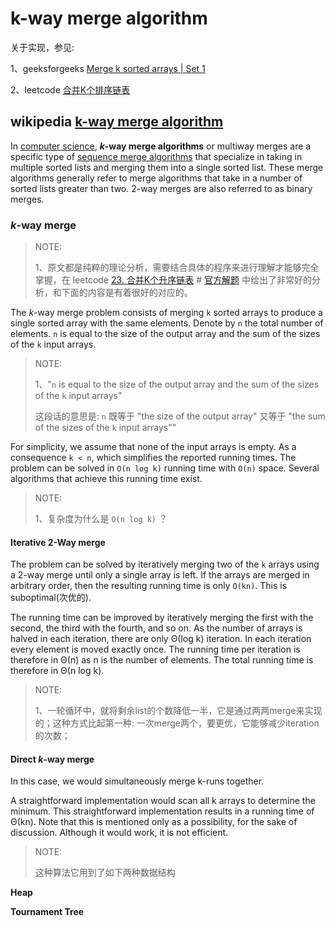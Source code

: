 # k-way merge algorithm 



关于实现，参见:

1、geeksforgeeks [Merge k sorted arrays | Set 1](https://www.geeksforgeeks.org/merge-k-sorted-arrays/)

2、leetcode [合并K个排序链表](https://leetcode-cn.com/problems/merge-k-sorted-lists/solution/he-bing-kge-pai-xu-lian-biao-by-leetcode-solutio-2/)



## wikipedia [k-way merge algorithm](https://en.wikipedia.org/wiki/K-way_merge_algorithm) 



In [computer science](https://en.wanweibaike.com/wiki-Computer_science), ***k*-way merge algorithms** or multiway merges are a specific type of [sequence merge algorithms](https://en.wanweibaike.com/wiki-Merge_algorithm) that specialize in taking in multiple sorted lists and merging them into a single sorted list. These merge algorithms generally refer to merge algorithms that take in a number of sorted lists greater than two. 2-way merges are also referred to as binary merges.

### *k*-way merge

> NOTE: 
>
> 1、原文都是纯粹的理论分析，需要结合具体的程序来进行理解才能够完全掌握，在 leetcode [23. 合并K个升序链表](https://leetcode-cn.com/problems/merge-k-sorted-lists/) # [官方解题](https://leetcode-cn.com/problems/merge-k-sorted-lists/solution/he-bing-kge-pai-xu-lian-biao-by-leetcode-solutio-2/) 中给出了非常好的分析，和下面的内容是有着很好的对应的。

The *k*-way merge problem consists of merging `k` sorted arrays to produce a single sorted array with the same elements. Denote by `n` the total number of elements. `n` is equal to the size of the output array and the sum of the sizes of the `k` input arrays. 

> NOTE: 
>
> 1、"`n` is equal to the size of the output array and the sum of the sizes of the `k` input arrays"
>
> 这段话的意思是: `n` 既等于 "the size of the output array"  又等于 "the sum of the sizes of the `k` input arrays""

For simplicity, we assume that none of the input arrays is empty. As a consequence `k < n`, which simplifies the reported running times. The problem can be solved in `O(n log k)` running time with `O(n)` space. Several algorithms that achieve this running time exist.

> NOTE: 
>
> 1、复杂度为什么是 `O(n log k)` ？

#### Iterative 2-Way merge

The problem can be solved by iteratively merging two of the `k` arrays using a 2-way merge until only a single array is left. If the arrays are merged in arbitrary order, then the resulting running time is only `O(kn)`. This is suboptimal(次优的).

The running time can be improved by iteratively merging the first with the second, the third with the fourth, and so on. As the number of arrays is halved in each iteration, there are only Θ(log k) iteration. In each iteration every element is moved exactly once. The running time per iteration is therefore in Θ(n) as n is the number of elements. The total running time is therefore in Θ(n log k).

> NOTE: 
>
> 1、一轮循环中，就将剩余list的个数降低一半，它是通过两两merge来实现的；这种方式比起第一种: 一次merge两个，要更优，它能够减少iteration的次数；

#### Direct *k*-way merge

In this case, we would simultaneously merge k-runs together.

A straightforward implementation would scan all k arrays to determine the minimum. This straightforward implementation results in a running time of Θ(kn). Note that this is mentioned only as a possibility, for the sake of discussion. Although it would work, it is not efficient.

> NOTE: 
>
> 这种算法它用到了如下两种数据结构

**Heap**



**Tournament Tree**

